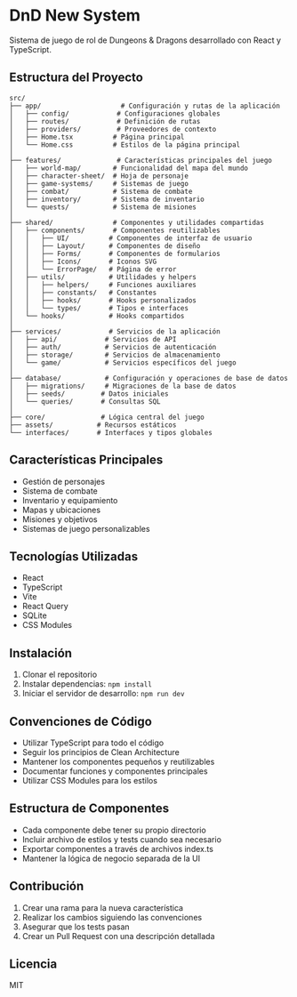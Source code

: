 # DnD New System

Sistema de juego de rol de Dungeons & Dragons desarrollado con React y TypeScript.

## Estructura del Proyecto

```
src/
├── app/                    # Configuración y rutas de la aplicación
│   ├── config/            # Configuraciones globales
│   ├── routes/            # Definición de rutas
│   ├── providers/         # Proveedores de contexto
│   ├── Home.tsx          # Página principal
│   └── Home.css          # Estilos de la página principal
│
├── features/              # Características principales del juego
│   ├── world-map/        # Funcionalidad del mapa del mundo
│   ├── character-sheet/  # Hoja de personaje
│   ├── game-systems/     # Sistemas de juego
│   ├── combat/           # Sistema de combate
│   ├── inventory/        # Sistema de inventario
│   └── quests/           # Sistema de misiones
│
├── shared/               # Componentes y utilidades compartidas
│   ├── components/       # Componentes reutilizables
│   │   ├── UI/          # Componentes de interfaz de usuario
│   │   ├── Layout/      # Componentes de diseño
│   │   ├── Forms/       # Componentes de formularios
│   │   ├── Icons/       # Iconos SVG
│   │   └── ErrorPage/   # Página de error
│   ├── utils/           # Utilidades y helpers
│   │   ├── helpers/     # Funciones auxiliares
│   │   ├── constants/   # Constantes
│   │   ├── hooks/       # Hooks personalizados
│   │   └── types/       # Tipos e interfaces
│   └── hooks/           # Hooks compartidos
│
├── services/            # Servicios de la aplicación
│   ├── api/            # Servicios de API
│   ├── auth/           # Servicios de autenticación
│   ├── storage/        # Servicios de almacenamiento
│   └── game/           # Servicios específicos del juego
│
├── database/           # Configuración y operaciones de base de datos
│   ├── migrations/     # Migraciones de la base de datos
│   ├── seeds/         # Datos iniciales
│   └── queries/       # Consultas SQL
│
├── core/              # Lógica central del juego
├── assets/           # Recursos estáticos
└── interfaces/       # Interfaces y tipos globales
```

## Características Principales

- Gestión de personajes
- Sistema de combate
- Inventario y equipamiento
- Mapas y ubicaciones
- Misiones y objetivos
- Sistemas de juego personalizables

## Tecnologías Utilizadas

- React
- TypeScript
- Vite
- React Query
- SQLite
- CSS Modules

## Instalación

1. Clonar el repositorio
2. Instalar dependencias: `npm install`
3. Iniciar el servidor de desarrollo: `npm run dev`

## Convenciones de Código

- Utilizar TypeScript para todo el código
- Seguir los principios de Clean Architecture
- Mantener los componentes pequeños y reutilizables
- Documentar funciones y componentes principales
- Utilizar CSS Modules para los estilos

## Estructura de Componentes

- Cada componente debe tener su propio directorio
- Incluir archivo de estilos y tests cuando sea necesario
- Exportar componentes a través de archivos index.ts
- Mantener la lógica de negocio separada de la UI

## Contribución

1. Crear una rama para la nueva característica
2. Realizar los cambios siguiendo las convenciones
3. Asegurar que los tests pasan
4. Crear un Pull Request con una descripción detallada

## Licencia

MIT
